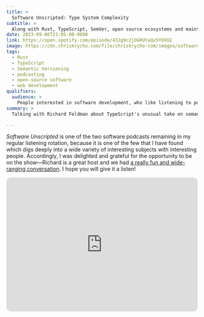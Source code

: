 ```yaml
---
title: >
  Software Unscripted: Type System Complexity
subtitle: >
  Along with Rust, TypeScript, SemVer, open source ecosystems and maintenance, and more!
date: 2023-09-06T21:05:00-0600
link: https://open.spotify.com/episode/43Jg9r2jOGRUYaQx5YOXO2
image: https://cdn.chriskrycho.com/file/chriskrycho-com/images/software-unscripted.jpg
tags:
  - Rust
  - TypeScript
  - Semantic Versioning
  - podcasting
  - open-source software
  - web development
qualifiers:
  audience: >
    People interested in software development, who like listening to podcasts.
summary: >
  Talking with Richard Feldman about TypeScript's unusual take on semantic versioning, and type system complexity tradeoffs between various different languages—and a few other things to boot.

---
```


<cite>Software Unscripted</cite> is one of the two software podcasts remaining in my regular listening rotation, because it is one of the few that I have found which digs deeply into a wide variety of interesting subjects with interesting people. Accordingly, I was delighted and grateful for the opportunity to be on the show—Richard is a great host and we had [a really fun and wide-ranging conversation]({{link}}). I hope you will give it a listen!

<iframe style="border-radius:12px" src="https://open.spotify.com/embed/episode/43Jg9r2jOGRUYaQx5YOXO2?utm_source=generator" width="100%" height="352" frameBorder="0" allowfullscreen="" allow="autoplay; clipboard-write; encrypted-media; fullscreen; picture-in-picture" loading="lazy"></iframe>
